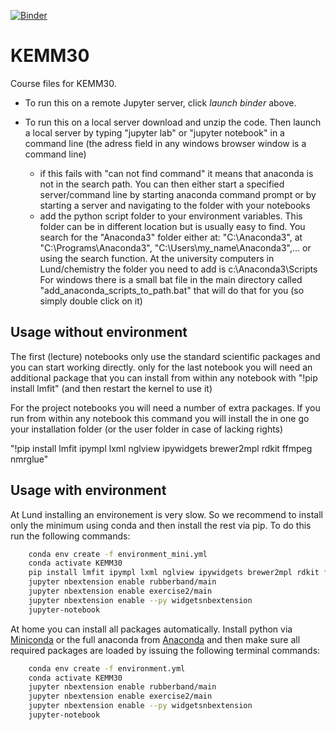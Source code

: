 [![Binder](https://mybinder.org/badge_logo.svg)](https://mybinder.org/v2/gh/luchem/KEMM30.git/master)

# KEMM30

Course files for KEMM30. 

- To run this on a remote Jupyter server, click _launch binder_ above.
- To run this on a local server download and unzip the code. Then launch a local server 
by typing "jupyter lab" or "jupyter notebook" in a command line 
(the adress field in any windows browser window is a command line)

    - if this fails with "can not find command" it means that anaconda is not in the 
    search path. You can then either start a specified server/command line by starting 
    anaconda command prompt or by starting a server and navigating to the folder with your notebooks
    - add the python script folder to your environment variables. This folder can be 
    in different location but is usually easy to find. You search for the "Anaconda3" folder either at: 
    "C:\Anaconda3", at "C:\Programs\Anaconda3", "C:\Users\my_name\Anaconda3",... or using the search function. 
    At the university computers in Lund/chemistry the folder you need to add is c:\Anaconda3\Scripts
    For windows there is a small bat file in the main directory called "add_anaconda_scripts_to_path.bat" that 
    will do that for you (so simply double click on it)
    
## Usage without environment

The first (lecture) notebooks only use the standard scientific packages and you can start working directly. 
only for the last notebook you will need an additional package that you can install from within any notebook
with "!pip install lmfit" (and then restart the kernel to use it)

For the project notebooks you will need a number of extra packages. If you run from within any notebook this 
command you will install the in one go your installation folder (or the user folder in case of lacking rights)

"!pip install lmfit ipympl lxml nglview ipywidgets brewer2mpl rdkit ffmpeg nmrglue"

## Usage with environment

At Lund installing an environement is very slow. So we recommend to install only the minimum using conda and then
install the rest via pip. To do this run the following commands:

``` bash
    conda env create -f environment_mini.yml
    conda activate KEMM30
	pip install lmfit ipympl lxml nglview ipywidgets brewer2mpl rdkit ffmpeg nmrglue
    jupyter nbextension enable rubberband/main
    jupyter nbextension enable exercise2/main
    jupyter nbextension enable --py widgetsnbextension
    jupyter-notebook
```

At home you can install all packages automatically. Install python via [Miniconda](https://conda.io/miniconda.html) 
or the full anaconda from [Anaconda](https://www.anaconda.com/download) and 
then make sure all required packages are loaded by issuing the following terminal commands:

``` bash
    conda env create -f environment.yml
    conda activate KEMM30
    jupyter nbextension enable rubberband/main
    jupyter nbextension enable exercise2/main
    jupyter nbextension enable --py widgetsnbextension
    jupyter-notebook
```
